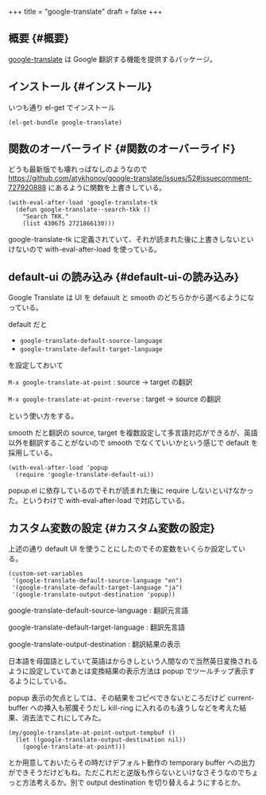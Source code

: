 +++
title = "google-translate"
draft = false
+++

## 概要 {#概要}

[google-translate](https://github.com/atykhonov/google-translate) は Google 翻訳する機能を提供するパッケージ。


## インストール {#インストール}

いつも通り el-get でインストール

```emacs-lisp
(el-get-bundle google-translate)
```


## 関数のオーバーライド {#関数のオーバーライド}

どうも最新版でも壊れっぱなしのようなので
<https://github.com/atykhonov/google-translate/issues/52#issuecomment-727920888>
にあるように関数を上書きしている。

```emacs-lisp
(with-eval-after-load 'google-translate-tk
  (defun google-translate--search-tkk ()
    "Search TKK."
    (list 430675 2721866130)))
```

google-translate-tk に定義されていて、それが読まれた後に上書きしないといけないので
with-eval-after-load を使っている。


## default-ui の読み込み {#default-ui-の読み込み}

Google Translate は UI を defauult と smooth のどちらかから選べるようになっている。

default だと

-   `google-translate-default-source-language`
-   `google-translate-default-target-language`

を設定しておいて

`M-x google-translate-at-point`
: source → target の翻訳

`M-x google-translate-at-point-reverse`
: target → source の翻訳

という使い方をする。

smooth だと翻訳の source, target を複数設定して多言語対応ができるが、英語以外を翻訳することがないので smooth でなくていいかという感じで default を採用している。

```emacs-lisp
(with-eval-after-load 'popup
  (require 'google-translate-default-ui))
```

popup.el に依存しているのでそれが読まれた後に require しないといけなかった。というわけで with-eval-after-load で対応している。


## カスタム変数の設定 {#カスタム変数の設定}

上述の通り default UI を使うことにしたのでその変数をいくらか設定している。

```emacs-lisp
(custom-set-variables
 '(google-translate-default-source-language "en")
 '(google-translate-default-target-language "ja")
 '(google-translate-output-destination 'popup))
```

google-translate-default-source-language
: 翻訳元言語

google-translate-default-target-language
: 翻訳先言語

google-translate-output-destination
: 翻訳結果の表示

日本語を母国語としていて英語はからきしという人間なので当然英日変換されるように設定していてあとは変換結果の表示方法は popup でツールチップ表示するようにしている。

popup 表示の欠点としては、その結果をコピペできないところだけど
current-buffer への挿入も邪魔そうだし
kill-ring に入れるのも違うしなどを考えた結果、消去法でこれにしてみた。

```emacs-lisp
(my/google-translate-at-point-output-tempbuf ()
  (let ((google-translate-output-destination nil))
    (google-translate-at-point)))
```

とか用意しておいたらその時だけデフォルト動作の temporary buffer への出力ができそうだけどもね。ただこれだと逆版も作らないといけなさそうなのでちょっと方法考えるか。別で output destination を切り替えるようにするとか。
